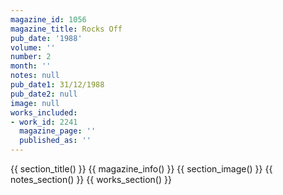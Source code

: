 ```yaml
---
magazine_id: 1056
magazine_title: Rocks Off
pub_date: '1988'
volume: ''
number: 2
month: ''
notes: null
pub_date1: 31/12/1988
pub_date2: null
image: null
works_included:
- work_id: 2241
  magazine_page: ''
  published_as: ''
---
```


{{ section_title() }}
{{ magazine_info() }}
{{ section_image() }}
{{ notes_section() }}
{{ works_section() }}
